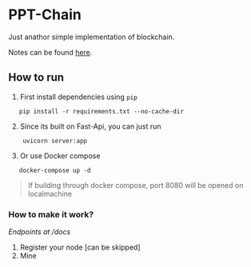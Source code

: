 # PPT-Chain
Just anathor simple implementation of blockchain.

Notes can be found [here](https://rodrous.notion.site/Block-chain-929a6b9f93a643338c7675183d7d821f).

## How to run
1. First install dependencies using `pip`
    
 ```
    pip install -r requirements.txt --no-cache-dir
 ```

2. Since its built on Fast-Api, you can just run
    
```
    uvicorn server:app
```

3. Or use Docker compose
   
 ```
    docker-compose up -d
```

> If building through docker compose, port 8080 will be opened on localmachine

### How to make it work?
*Endpoints at /docs*

1. Register your node [can be skipped]
2. Mine
